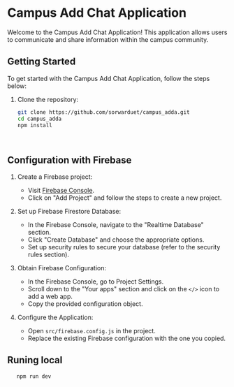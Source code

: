 # Campus Add Chat Application

Welcome to the Campus Add Chat Application! This application allows users to communicate and share information within the campus community.

## Getting Started

To get started with the Campus Add Chat Application, follow the steps below:

1. Clone the repository:
   ```bash
   git clone https://github.com/sorwarduet/campus_adda.git
   cd campus_adda
   npm install
 
  
## Configuration with Firebase

1. Create a Firebase project:
   - Visit [Firebase Console](https://console.firebase.google.com/).
   - Click on "Add Project" and follow the steps to create a new project.

2. Set up Firebase Firestore Database:
   - In the Firebase Console, navigate to the "Realtime Database" section.
   - Click "Create Database" and choose the appropriate options.
   - Set up security rules to secure your database (refer to the security rules section).

3. Obtain Firebase Configuration:
   - In the Firebase Console, go to Project Settings.
   - Scroll down to the "Your apps" section and click on the `</>` icon to add a web app.
   - Copy the provided configuration object.

4. Configure the Application:
   - Open `src/firebase.config.js` in the project.
   - Replace the existing Firebase configuration with the one you copied.

## Runing local
```bash
   npm run dev
